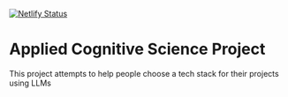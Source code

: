 [![Netlify Status](https://api.netlify.com/api/v1/badges/e4823c6d-ae5b-4a2d-bb1e-3339768f8d1c/deploy-status)](https://app.netlify.com/sites/stackrai/deploys)

# Applied Cognitive Science Project

This project attempts to help people choose a tech stack for their projects using LLMs
